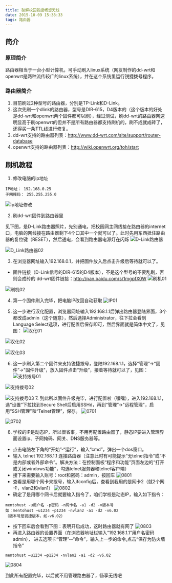 ```yaml
---
title: 破解校园锐捷畅想无线
date: 2015-10-09 15:38:33
tags: 路由器
---
```


## 简介
### 原理简介
路由器相当于一台小型计算机，可手动刷入linux系统（网友制作的dd-wrt和openwrt是两种流传较广的linux系统），并在这个系统里运行锐捷拨号程序。
### 路由器简介
1. 目前刷过2种型号的路由器，分别是TP-Link和D-Link。
2. 这次先刷一个dlink的路由器，型号是DIR-615，D4版本的（这个版本的好处是dd-wrt和openwrt两个固件都可以刷），经过测试，刷dd-wrt的路由器网速明显高于刷openwrt的但并不是所有路由器都支持刷机的，刷不成就成砖了，还得买一条TTL线进行修复。
3. dd-wrt支持的路由器列表：http://www.dd-wrt.com/site/support/router-database
4. openwrt支持的路由器列表：http://wiki.openwrt.org/toh/start

## 刷机教程
1. 修改电脑的ip地址
```
IP地址： 192.168.0.25
子网掩码： 255.255.255.0
```
![ip地址修改](ip地址修改.png)

2. 刷dd-wrt固件到路由器里

见下图，是D-Link路由器照片，先别通电，把校园网主网线接在路由器的internet口，电脑的网线接在路由器剩下4个口其中一个就可以了。此时先用东西抵住路由器的复位键（RESET），然后通电，会看到路由器电源灯在闪烁
![D-Link路由器](d-Link路由器.png)

![D_Link路由器02](d_Link路由器02.png)

3. 在浏览器网址输入192.168.0.1，并把固件放入后点击升级后等待就可以了。
* 固件链接（D-Link信号的DIR-615的D4版本），不是这个型号的不要乱刷，否则会成砖的
dd-wrt固件链接：http://pan.baidu.com/s/1mgpfX0W
![刷机01](刷机01.png)

![刷机02](刷机02.png)

4. 第一个固件刷入完毕，把电脑IP改回自动获取
![IP01](iP01.png)

5. 这一步进行汉化配置，浏览器网址输入192.168.1.1后弹出路由器登陆界面，3个都改成admin（这个随意），然后选择Administrator，往下拉会看到Language Select选项，进行配置后保存即可，然后界面就是简体中文了，见图：
![汉化01](汉化01.png)

![汉化02](汉化02.png)

![汉化03](汉化03.png)

6. 这一步刷入第二个固件来支持锐捷拨号，登陆192.168.1.1，选择“管理”->“固件”->"固件升级"，放入固件点击“升级”，接着等待就可以了，见图：
![支持拨号01](支持拨号01.png)

![支持拨号02](支持拨号02.png)

![支持拨号03](支持拨号03.png)
7. 到此所以固件升级完毕，进行配置啦（嘿嘿），进入192.168.1.1，选“设置”下拉找到Secure Shell后启用SSHd，再到“管理”->"远程管理"，启用“SSH管理”和“Telnet管理”，保存。
![0701](0701.png)

![0702](0702.png)

8. 学校的IP是动态IP，所以很省事，不用再配置路由器了，静态IP要进入管理界面设置ip、子网掩码、网关、DNS服务器等。

* 点击电脑左下角的“开始”-“运行”，输入“cmd”，弹出一个dos窗口。
* 输入 telnet 192.168.1.1 连接路由器（注意此时有可能提示“无telnet指令”或“不是内部或者外部命令”。解决方法：在控制面板“程序和功能”页面左边的“打开或关闭windows功能”，勾选telnet服务器和telnet客户端）
* 接下来需要输入账号：root和密码：admin，按回车
![0801](0801.png)
* 查看是用哪个网卡来拨号，输入ifconfig后，查看到我用的是网卡2（就2个网卡，vlan2和vlan1）
![0802](0802.png)
* 确定了是用哪个网卡后就要输入指令了，咱们学校是动态IP，输入如下指令：
```
mentohust -u用户名 -p密码 -n网卡名 -a1 -d2 -v版本号
如：mentohust –u1234 –p1234 -nvlan2 -a1 -d2 -v6.02
（版本号是锐捷版本，如-v6.02）
```
* 按下回车后会看到下图：表明开启成功，这时路由器就有网了
![0803](0803.png)
* 再进入路由器的设置界面（在浏览器地址栏输入“192.168.1.1”用户名密码admin），
进去选项卡“管理”--“命令”，输入上一步的命令,点击“保存为防火墙指令”
```
mentohust –u1234 –p1234 -nvlan2 -a1 -d2 -v6.02
```
![0804](0804.png)


到此所有配置完毕，以后就不用管理路由器了，畅享无线吧
